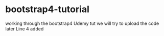 # bootstrap4-tutorial
working through the bootstrap4 Udemy tut
we will try to upload the code later
Line 4 added
